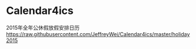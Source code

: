# Calendar4ics
2015年全年公休假放假安排日历
<https://raw.githubusercontent.com/JeffreyWei/Calendar4ics/master/holiday2015>

